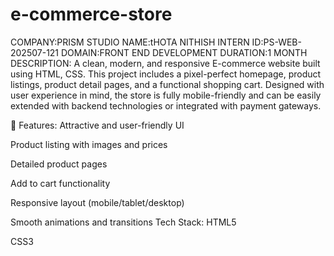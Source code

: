 # e-commerce-store
COMPANY:PRISM STUDIO
NAME:tHOTA NITHISH
INTERN ID:PS-WEB-202507-121
DOMAIN:FRONT END DEVELOPMENT
DURATION:1 MONTH
DESCRIPTION:
   A clean, modern, and responsive E-commerce website built using HTML, CSS. This project includes a pixel-perfect homepage, product listings, product detail pages, and a functional shopping cart. Designed with user experience in mind, the store is fully mobile-friendly and can be easily extended with backend technologies or integrated with payment gateways.

🔧 Features:
Attractive and user-friendly UI

Product listing with images and prices

Detailed product pages

Add to cart functionality

Responsive layout (mobile/tablet/desktop)

Smooth animations and transitions
Tech Stack:
HTML5

CSS3




